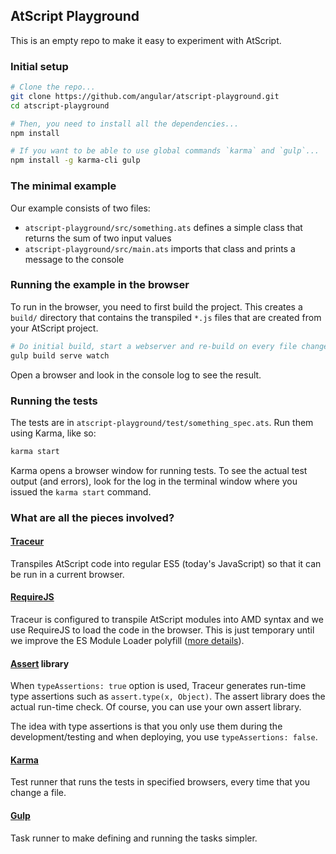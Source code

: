 ## AtScript Playground

This is an empty repo to make it easy to experiment with AtScript.


### Initial setup

```bash
# Clone the repo...
git clone https://github.com/angular/atscript-playground.git
cd atscript-playground

# Then, you need to install all the dependencies...
npm install

# If you want to be able to use global commands `karma` and `gulp`...
npm install -g karma-cli gulp
```

### The minimal example

Our example consists of two files:

* `atscript-playground/src/something.ats` defines a simple class that returns the sum of two input values
* `atscript-playground/src/main.ats` imports that class and prints a message to the console
 
### Running the example in the browser
To run in the browser, you need to first build the project. This creates a `build/` directory that contains the transpiled `*.js` files that are created from your AtScript project.

```bash
# Do initial build, start a webserver and re-build on every file change...
gulp build serve watch
```
Open a browser and look in the console log to see the result.

### Running the tests
The tests are in `atscript-playground/test/something_spec.ats`. Run them using Karma, like so:
```bash
karma start
```
Karma opens a browser window for running tests. To see the actual test output (and errors), look for the log in the terminal window where you issued the `karma start` command.

### What are all the pieces involved?

#### [Traceur]
Transpiles AtScript code into regular ES5 (today's JavaScript) so that it can be run in a current browser.

#### [RequireJS]
Traceur is configured to transpile AtScript modules into AMD syntax and we use RequireJS to load the code in the browser. This is just temporary until we improve the ES Module Loader polyfill ([more details](https://github.com/angular/atscript-playground/issues/3)).

#### [Assert] library
When `typeAssertions: true` option is used, Traceur generates run-time type assertions such as `assert.type(x, Object)`. The assert library does the actual run-time check. Of course, you can use your own assert library.

The idea with type assertions is that you only use them during the development/testing and when deploying, you use `typeAssertions: false`.

#### [Karma]
Test runner that runs the tests in specified browsers, every time that you change a file.

#### [Gulp]
Task runner to make defining and running the tasks simpler.


[AtScript]: http://atscript.org
[Traceur]: https://github.com/google/traceur-compiler
[RequireJS]: http://requirejs.org
[Assert]: https://github.com/angular/assert
[Karma]: http://karma-runner.github.io/
[Gulp]: http://gulpjs.com
